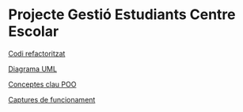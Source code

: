 # Projecte Gestió Estudiants Centre Escolar

[Codi refactoritzat](Projecte%20Gestio%CC%81%20Estudiants%20Centre%20Escolar%20ab9eefc1eac342d4892f0fc273142113/Codi%20refactoritzat%2093e0e627c0e245bfa22ff2fbc9f283bf.md)

[Diagrama UML](Projecte%20Gestio%CC%81%20Estudiants%20Centre%20Escolar%20ab9eefc1eac342d4892f0fc273142113/Diagrama%20UML%20e2fef3fec86241f380848332ea9714ba.md)

[Conceptes clau POO](Projecte%20Gestio%CC%81%20Estudiants%20Centre%20Escolar%20ab9eefc1eac342d4892f0fc273142113/Conceptes%20clau%20POO%2093151556956d4bb4b50d14d5beb22c00.md)

[Captures de funcionament](Projecte%20Gestio%CC%81%20Estudiants%20Centre%20Escolar%20ab9eefc1eac342d4892f0fc273142113/Captures%20de%20funcionament%2072da3a68d2024254b3abd2bc59a3fdce.md)
